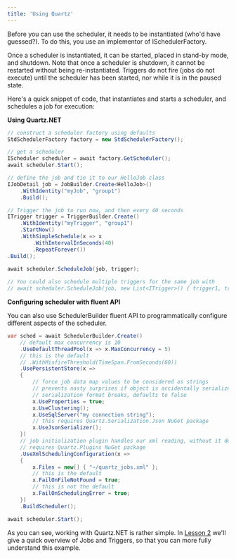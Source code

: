 ```yaml
---
title: 'Using Quartz'
---
```


Before you can use the scheduler, it needs to be instantiated (who'd have guessed?).
To do this, you use an implementor of ISchedulerFactory.

Once a scheduler is instantiated, it can be started, placed in stand-by mode, and shutdown.
Note that once a scheduler is shutdown, it cannot be restarted without being re-instantiated.
Triggers do not fire (jobs do not execute) until the scheduler has been started, nor while it is
in the paused state.

Here's a quick snippet of code, that instantiates and starts a scheduler, and schedules a job for execution:

__Using Quartz.NET__

```csharp
// construct a scheduler factory using defaults
StdSchedulerFactory factory = new StdSchedulerFactory();

// get a scheduler
IScheduler scheduler = await factory.GetScheduler();
await scheduler.Start();

// define the job and tie it to our HelloJob class
IJobDetail job = JobBuilder.Create<HelloJob>()
    .WithIdentity("myJob", "group1")
    .Build();

// Trigger the job to run now, and then every 40 seconds
ITrigger trigger = TriggerBuilder.Create()
    .WithIdentity("myTrigger", "group1")
    .StartNow()
    .WithSimpleSchedule(x => x
        .WithIntervalInSeconds(40)
        .RepeatForever())
.Build();
    
await scheduler.ScheduleJob(job, trigger);

// You could also schedule multiple triggers for the same job with
// await scheduler.ScheduleJob(job, new List<ITrigger>() { trigger1, trigger2 }, replace: true);
```

__Configuring scheduler with fluent API__

You can also use SchedulerBuilder fluent API to programmatically configure different aspects of the scheduler.

```csharp
var sched = await SchedulerBuilder.Create()
    // default max concurrency is 10
    .UseDefaultThreadPool(x => x.MaxConcurrency = 5)
    // this is the default 
    // .WithMisfireThreshold(TimeSpan.FromSeconds(60))
    .UsePersistentStore(x =>
    {
        // force job data map values to be considered as strings
        // prevents nasty surprises if object is accidentally serialized and then 
        // serialization format breaks, defaults to false
        x.UseProperties = true;
        x.UseClustering();
        x.UseSqlServer("my connection string");
        // this requires Quartz.Serialization.Json NuGet package
        x.UseJsonSerializer();
    })
    // job initialization plugin handles our xml reading, without it defaults are used
    // requires Quartz.Plugins NuGet package
    .UseXmlSchedulingConfiguration(x =>
    {
        x.Files = new[] { "~/quartz_jobs.xml" };
        // this is the default
        x.FailOnFileNotFound = true;
        // this is not the default
        x.FailOnSchedulingError = true;
    })
    .BuildScheduler();

await scheduler.Start();
```

As you can see, working with Quartz.NET is rather simple. In [Lesson 2](jobs-and-triggers.md) we'll give a quick overview of Jobs and Triggers, so that you can more fully understand this example.

